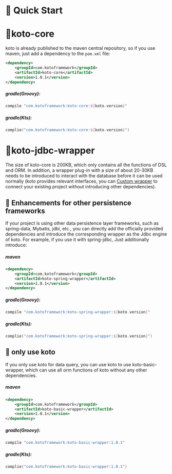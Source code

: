 # 🚀 Quick Start

# 🌈koto-core

koto is already published to the maven central repository, so if you use maven, just add a dependency to the `pom.xml` file:

````xml
<dependency>
    <groupId>com.kotoframework</groupId>
    <artifactId>koto-core</artifactId>
    <version>1.0.1</version>
</dependency>
````

##### gradle(Groovy):

````groovy
compile "com.kotoframework:koto-core:${koto.version}"
````

##### gradle(Kts):

```kotlin
complie("com.kotoframework:koto-core:${koto.version}")
````



# 🧩koto-jdbc-wrapper

The size of koto-core is 200KB, which only contains all the functions of DSL and ORM. In addition, a wrapper plug-in with a size of about 20-30KB needs to be introduced to interact with the database before it can be used normally (koto provides relevant interfaces, you can [Custom wrapper](user_wrapper.md) to connect your existing project without introducing other dependencies).

## 📌 Enhancements for other persistence frameworks

If your project is using other data persistence layer frameworks, such as spring-data, Mybatis, jdbi, etc., you can directly add the officially provided dependencies and introduce the corresponding wrapper as the Jdbc engine of koto. For example, if you use it with spring-jdbc, Just additionally introduce:

##### maven

````xml
<dependency>
    <groupId>com.kotoframework</groupId>
    <artifactId>koto-spring-wrapper</artifactId>
    <version>1.0.1</version>
</dependency>
````

##### gradle(Groovy):

````groovy
compile "com.kotoframework:koto-spring-wrapper:${koto.version}"
````

##### gradle(Kts):

```kotlin
complie("com.kotoframework:koto-spring-wrapper:${koto.version}")
````



## 📌 only use koto

If you only use koto for data query, you can use koto to use koto-basic-wrapper, which can use all orm functions of koto without any other dependencies.

##### maven

````xml
<dependency>
    <groupId>com.kotoframework</groupId>
    <artifactId>koto-basic-wrapper</artifactId>
    <version>1.0.1</version>
</dependency>
````

##### gradle(Groovy):

````groovy
compile "com.kotoframework:koto-basic-wrapper:1.0.1"
````

##### gradle(Kts):

```kotlin
complie("com.kotoframework:koto-basic-wrapper:1.0.1")
````
